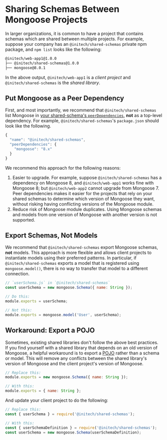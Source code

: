 # Sharing Schemas Between Mongoose Projects

In larger organizations, it is common to have a project that contains schemas which are shared between multiple projects.
For example, suppose your company has an `@initech/shared-schemas` private npm package, and `npm list` looks like the following:

```sh
@initech/web-app1@1.0.0
├── @initech/shared-schemas@1.0.0
├── mongoose@8.0.1
```

In the above output, `@initech/web-app1` is a *client project* and `@initech/shared-schemas` is the *shared library*.

## Put Mongoose as a Peer Dependency

First, and most importantly, we recommend that `@initech/shared-schemas` list Mongoose in [your shared-schema's `peerDependencies`](https://docs.npmjs.com/cli/v10/configuring-npm/package-json#peerdependencies), **not** as a top-level dependency.
For example, `@initech/shared-schemas`'s `package.json` should look like the following.

```javascript
{
  "name": "@initech/shared-schemas",
  "peerDependencies": {
    "mongoose": "8.x"
  }
}
```

We recommend this approach for the following reasons:

1. Easier to upgrade. For example, suppose `@initech/shared-schemas` has a dependency on Mongoose 8, and `@initech/web-app1` works fine with Mongoose 8; but `@initech/web-app2` cannot upgrade from Mongoose 7. Peer dependencies makes it easier for the projects that rely on your shared schemas to determine which version of Mongoose they want, without risking having conflicting versions of the Mongoose module.
2. Reduce risk of Mongoose module duplicates. Using Mongoose schemas and models from one version of Mongoose with another version is not supported.

## Export Schemas, Not Models

We recommend that `@initech/shared-schemas` export Mongoose schemas, **not** models.
This approach is more flexible and allows client projects to instantiate models using their preferred patterns.
In particular, if `@initech/shared-schemas` exports a model that is registered using `mongoose.model()`, there is no way to transfer that model to a different connection.

```javascript
// `userSchema.js` in `@initech/shared-schemas`
const userSchema = new mongoose.Schema({ name: String });

// Do this:
module.exports = userSchema;

// Not this:
module.exports = mongoose.model('User', userSchema);
```

## Workaround: Export a POJO

Sometimes, existing shared libraries don't follow the above best practices.
If you find yourself with a shared library that depends on an old version of Mongoose, a helpful workaround is to export a [POJO](https://masteringjs.io/tutorials/fundamentals/pojo) rather than a schema or model.
This will remove any conflicts between the shared library's version of Mongoose and the client project's version of Mongoose.

```javascript
// Replace this:
module.exports = new mongoose.Schema({ name: String });

// With this:
module.exports = { name: String };
```

And update your client project to do the following:

```javascript
// Replace this:
const { userSchema } = require('@initech/shared-schemas');

// With this:
const { userSchemaDefinition } = require('@initech/shared-schemas');
const userSchema = new mongoose.Schema(userSchemaDefinition);
```
